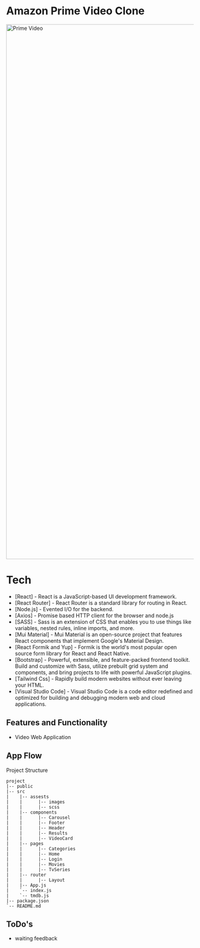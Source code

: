 # Amazon Prime Video Clone

<img width="1438" alt="Prime Video" src="https://user-images.githubusercontent.com/95588996/186183686-86c8b31b-b44b-408d-bae5-cd283211ada3.png">


# Tech

- [React] - React is a JavaScript-based UI development framework.
- [React Router] - React Router is a standard library for routing in React.
- [Node.js] - Evented I/O for the backend.
- [Axios] - Promise based HTTP client for the browser and node.js
- [SASS] - Sass is an extension of CSS that enables you to use things like variables, nested rules, inline imports, and more.
- [Mui Material] - Mui Material is an open-source project that features React components that implement Google's Material Design.
- [React Formik and Yup] - Formik is the world's most popular open source form library for React and React Native.
- [Bootstrap] - Powerful, extensible, and feature-packed frontend toolkit. Build and customize with Sass, utilize prebuilt grid system and components, and bring projects to life with powerful JavaScript plugins. 
- [Tailwind Css] - Rapidly build modern websites without ever leaving your HTML.
- [Visual Studio Code] - Visual Studio Code is a code editor redefined and optimized for building and debugging modern web and cloud applications.

## Features and Functionality

- Video Web Application

## App Flow

Project Structure
```
project
|-- public
|-- src
|    |-- assests
|    |      |-- images
|    |      |-- scss
|    |-- components
|    |      |-- Carousel
|    |      |-- Footer
|    |      |-- Header
|    |      |-- Results
|    |      |-- VideoCard
|    |-- pages
|    |      |-- Categories
|    |      |-- Home
|    |      |-- Login
|    |      |-- Movies
|    |      |-- TvSeries
|    |-- router
|    |      |-- Layout
|    |-- App.js
|    `-- index.js
|    `-- tmdb.js
|-- package.json
`-- README.md
```

## ToDo's

- waiting feedback